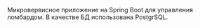 Микровервисное приложение на Spring Boot для управления ломбардом. В качестве БД использована PostgrSQL.
